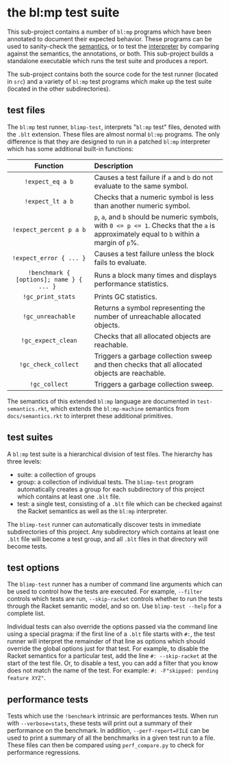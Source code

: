 # the bl:mp test suite

This sub-project contains a number of `bl:mp` programs which have been annotated to document their expected behavior. These programs can be used to sanity-check the [semantics](../docs/semantics.rkt), or to test the [interpreter](../blimp/README.md) by comparing against the semantics, the annotations, or both. This sub-project builds a standalone executable which runs the test suite and produces a report.

The sub-project contains both the source code for the test runner (located in `src`) and a variety of `bl:mp` test programs which make up the test suite (located in the other subdirectories).

## test files
The `bl:mp` test runner, `blimp-test`, interprets "`bl:mp` test" files, denoted with the `.blt` extension. These files are almost normal `bl:mp` programs. The only difference is that they are designed to run in a patched `bl:mp` interpreter which has some additional built-in functions:

  Function                | Description
:------------------------:|:-------------------------------------------------------------------
| `!expect_eq a b`        | Causes a test failure if `a` and `b` do not evaluate to the same symbol.
| `!expect_lt a b`        | Checks that a numeric symbol is less than another numeric symbol.
| `!expect_percent p a b` | `p`, `a`, and `b` should be numeric symbols, with `0 <= p <= 1`. Checks that the `a` is approximately equal to `b` within a margin of `p`%.
| `!expect_error { ... }` | Causes a test failure unless the block fails to evaluate.
| `!benchmark { [options]; name } { ... } ` | Runs a block many times and displays performance statistics.
| `!gc_print_stats`       | Prints GC statistics.
| `!gc_unreachable`       | Returns a symbol representing the number of unreachable allocated objects.
| `!gc_expect_clean`      | Checks that all allocated objects are reachable.
| `!gc_check_collect`     | Triggers a garbage collection sweep and then checks that all allocated objects are reachable.
| `!gc_collect`           | Triggers a garbage collection sweep.

The semantics of this extended `bl:mp` language are documented in `test-semantics.rkt`, which extends the `bl:mp-machine` semantics from `docs/semantics.rkt` to interpret these additional primitives.

## test suites
A `bl:mp` test suite is a hierarchical division of test files. The hierarchy has three levels:
* suite: a collection of groups
* group: a collection of individual tests. The `blimp-test` program automatically creates a group for each subdirectory of this project which contains at least one `.blt` file.
* test: a single test, consisting of a `.blt` file which can be checked against the Racket semantics as well as the `bl:mp` interpreter.

The `blimp-test` runner can automatically discover tests in immediate subdirectories of this project. Any subdirectory which contains at least one `.blt` file will become a test group, and all `.blt` files in that directory will become tests.

## test options
The `blimp-test` runner has a number of command line arguments which can be used to control how the tests are executed. For example, `--filter` controls which tests are run, `--skip-racket` controls whether to run the tests through the Racket semantic model, and so on. Use `blimp-test --help` for a complete list.

Individual tests can also override the options passed via the command line using a special pragma: if the first line of a `.blt` file starts with `#:`, the test runner will interpret the remainder of that line as options which should override the global options just for that test. For example, to disable the Racket semantics for a particular test, add the line `#: --skip-racket` at the start of the test file. Or, to disable a test, you can add a filter that you know does not match the name of the test. For example: `#: -F"skipped: pending feature XYZ"`.

## performance tests
Tests which use the `!benchmark` intrinsic are performances tests. When run with `--verbose=stats`, these tests will print out a summary of their performance on the benchmark. In addition, `--perf-report=FILE` can be used to print a summary of all the benchmarks in a given test run to a file. These files can then be compared using `perf_compare.py` to check for performance regressions.
